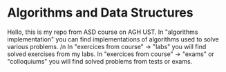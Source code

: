 # Algorithms and Data Structures
Hello, this is my repo from ASD course on AGH UST.
In "algorithms implementation" you can find implementations of algorithms used to solve various problems. /n
In "exercices from course" -> "labs" you will find solved exercises from my labs.
In "exercices from course" -> "exams" or "colloquiums" you will find solved problems from tests or exams.
